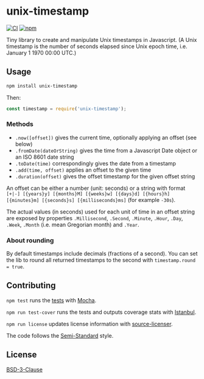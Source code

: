 # unix-timestamp

[![CI](https://github.com/pryv/unix-timestamp-js/workflows/CI/badge.svg)](https://github.com/pryv/unix-timestamp-js/actions/workflows/ci.yml) [![npm](https://img.shields.io/npm/v/unix-timestamp)](https://www.npmjs.com/package/unix-timestamp)

Tiny library to create and manipulate Unix timestamps in Javascript. (A Unix timestamp is the number of seconds elapsed since Unix epoch time, i.e. January 1 1970 00:00 UTC.)


## Usage

```sh
npm install unix-timestamp
```

Then:
```javascript
const timestamp = require('unix-timestamp');
```

### Methods

- `.now([offset])` gives the current time, optionally applying an offset (see below)
- `.fromDate(dateOrString)` gives the time from a Javascript Date object or an ISO 8601 date string
- `.toDate(time)` correspondingly gives the date from a timestamp
- `.add(time, offset)` applies an offset to the given time
- `.duration(offset)` gives the offset timestamp for the given offset string

An offset can be either a number (unit: seconds) or a string with format `[+|-] [{years}y] [{months}M] [{weeks}w] [{days}d] [{hours}h] [{minutes}m] [{seconds}s] [{milliseconds}ms]` (for example `-30s`).

The actual values (in seconds) used for each unit of time in an offset string are exposed by properties `.Millisecond`, `.Second`, `.Minute`, `.Hour`, `.Day`, `.Week`, `.Month` (i.e. mean Gregorian month) and `.Year`.

### About rounding

By default timestamps include decimals (fractions of a second). You can set the lib to round all returned timestamps to the second with `timestamp.round = true`.


## Contributing

`npm test` runs the [tests](./test) with [Mocha](https://mochajs.org/).

`npm run test-cover` runs the tests and outputs coverage stats with [Istanbul](https://istanbul.js.org/).

`npm run license` updates license information with [source-licenser](https://github.com/pryv/source-licenser).

The code follows the [Semi-Standard](https://github.com/standard/semistandard) style.


## License

[BSD-3-Clause](https://github.com/pryv/unix-timestamp-js/blob/master/LICENSE)
